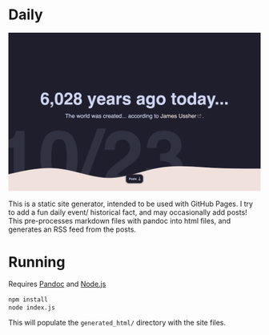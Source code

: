 # Daily

<picture>
    <source media="(prefers-color-scheme: dark)" srcset="./assets/preview-dark.png">
    <source media="(prefers-color-scheme: light)" srcset="./assets/preview-light.png">
    <img alt="A screenshot of the site, with the text '6,028 years ago today, the world was created... according to James Ussher'." src="./assets/preview-dark.png">
</picture>

This is a static site generator, intended to be used with GitHub Pages.
I try to add a fun daily event/ historical fact, and may occasionally add posts!
This pre-processes markdown files with pandoc into html files, and generates an RSS feed from the posts.

# Running
Requires [Pandoc](https://pandoc.org/installing.html) and [Node.js](https://nodejs.org/en/download/package-manager)

```
npm install
node index.js
```

This will populate the `generated_html/` directory with the site files.


